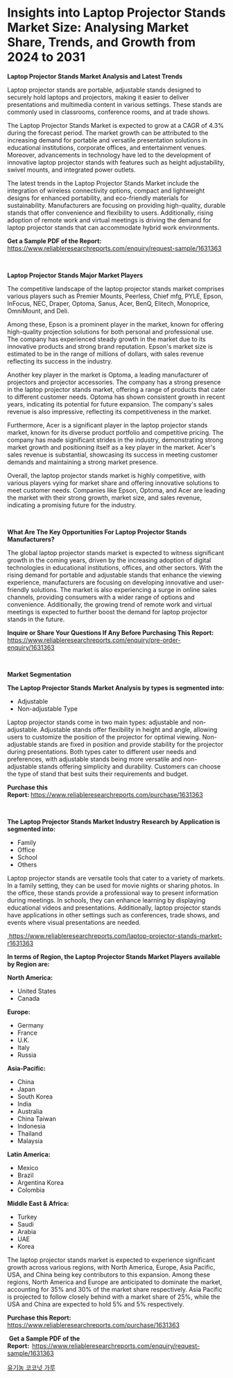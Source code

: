 <p><h1>Insights into Laptop Projector Stands Market Size: Analysing Market Share, Trends, and Growth from 2024 to 2031</h1></p><p><strong>Laptop Projector Stands Market Analysis and Latest Trends</strong></p>
<p><p>Laptop projector stands are portable, adjustable stands designed to securely hold laptops and projectors, making it easier to deliver presentations and multimedia content in various settings. These stands are commonly used in classrooms, conference rooms, and at trade shows.</p><p>The Laptop Projector Stands Market is expected to grow at a CAGR of 4.3% during the forecast period. The market growth can be attributed to the increasing demand for portable and versatile presentation solutions in educational institutions, corporate offices, and entertainment venues. Moreover, advancements in technology have led to the development of innovative laptop projector stands with features such as height adjustability, swivel mounts, and integrated power outlets.</p><p>The latest trends in the Laptop Projector Stands Market include the integration of wireless connectivity options, compact and lightweight designs for enhanced portability, and eco-friendly materials for sustainability. Manufacturers are focusing on providing high-quality, durable stands that offer convenience and flexibility to users. Additionally, rising adoption of remote work and virtual meetings is driving the demand for laptop projector stands that can accommodate hybrid work environments.</p></p>
<p><strong>Get a Sample PDF of the Report:&nbsp;</strong> <a href="https://www.reliableresearchreports.com/enquiry/request-sample/1631363">https://www.reliableresearchreports.com/enquiry/request-sample/1631363</a></p>
<p>&nbsp;</p>
<p><strong>Laptop Projector Stands Major Market Players</strong></p>
<p><p>The competitive landscape of the laptop projector stands market comprises various players such as Premier Mounts, Peerless, Chief mfg, PYLE, Epson, InFocus, NEC, Draper, Optoma, Sanus, Acer, BenQ, Elitech, Monoprice, OmniMount, and Deli. </p><p>Among these, Epson is a prominent player in the market, known for offering high-quality projection solutions for both personal and professional use. The company has experienced steady growth in the market due to its innovative products and strong brand reputation. Epson's market size is estimated to be in the range of millions of dollars, with sales revenue reflecting its success in the industry.</p><p>Another key player in the market is Optoma, a leading manufacturer of projectors and projector accessories. The company has a strong presence in the laptop projector stands market, offering a range of products that cater to different customer needs. Optoma has shown consistent growth in recent years, indicating its potential for future expansion. The company's sales revenue is also impressive, reflecting its competitiveness in the market.</p><p>Furthermore, Acer is a significant player in the laptop projector stands market, known for its diverse product portfolio and competitive pricing. The company has made significant strides in the industry, demonstrating strong market growth and positioning itself as a key player in the market. Acer's sales revenue is substantial, showcasing its success in meeting customer demands and maintaining a strong market presence.</p><p>Overall, the laptop projector stands market is highly competitive, with various players vying for market share and offering innovative solutions to meet customer needs. Companies like Epson, Optoma, and Acer are leading the market with their strong growth, market size, and sales revenue, indicating a promising future for the industry.</p></p>
<p>&nbsp;</p>
<p><strong>What Are The Key Opportunities For Laptop Projector Stands Manufacturers?</strong></p>
<p><p>The global laptop projector stands market is expected to witness significant growth in the coming years, driven by the increasing adoption of digital technologies in educational institutions, offices, and other sectors. With the rising demand for portable and adjustable stands that enhance the viewing experience, manufacturers are focusing on developing innovative and user-friendly solutions. The market is also experiencing a surge in online sales channels, providing consumers with a wider range of options and convenience. Additionally, the growing trend of remote work and virtual meetings is expected to further boost the demand for laptop projector stands in the future.</p></p>
<p><strong>Inquire or Share Your Questions If Any Before Purchasing This Report:</strong> <a href="https://www.reliableresearchreports.com/enquiry/pre-order-enquiry/1631363">https://www.reliableresearchreports.com/enquiry/pre-order-enquiry/1631363</a></p>
<p>&nbsp;</p>
<p><strong>Market Segmentation</strong></p>
<p><strong>The Laptop Projector Stands Market Analysis by types is segmented into:</strong></p>
<p><ul><li>Adjustable</li><li>Non-adjustable Type</li></ul></p>
<p><p>Laptop projector stands come in two main types: adjustable and non-adjustable. Adjustable stands offer flexibility in height and angle, allowing users to customize the position of the projector for optimal viewing. Non-adjustable stands are fixed in position and provide stability for the projector during presentations. Both types cater to different user needs and preferences, with adjustable stands being more versatile and non-adjustable stands offering simplicity and durability. Customers can choose the type of stand that best suits their requirements and budget.</p></p>
<p><strong>Purchase this Report:&nbsp;</strong><a href="https://www.reliableresearchreports.com/purchase/1631363">https://www.reliableresearchreports.com/purchase/1631363</a></p>
<p>&nbsp;</p>
<p><strong>The Laptop Projector Stands Market Industry Research by Application is segmented into:</strong></p>
<p><ul><li>Family</li><li>Office</li><li>School</li><li>Others</li></ul></p>
<p><p>Laptop projector stands are versatile tools that cater to a variety of markets. In a family setting, they can be used for movie nights or sharing photos. In the office, these stands provide a professional way to present information during meetings. In schools, they can enhance learning by displaying educational videos and presentations. Additionally, laptop projector stands have applications in other settings such as conferences, trade shows, and events where visual presentations are needed.</p></p>
<p><a href="https://www.reliableresearchreports.com/laptop-projector-stands-market-r1631363">&nbsp;https://www.reliableresearchreports.com/laptop-projector-stands-market-r1631363</a></p>
<p><strong>In terms of Region, the Laptop Projector Stands Market Players available by Region are:</strong></p>
<p>
    <p> <strong> North America: </strong>
        <ul>
            <li>United States</li>
            <li>Canada</li>
        </ul>
        </p> 
    <p> <strong> Europe: </strong>
        <ul>
            <li>Germany</li>
            <li>France</li>
            <li>U.K.</li>
            <li>Italy</li>
            <li>Russia</li>
        </ul>
        </p> 
    <p> <strong> Asia-Pacific: </strong>
        <ul>
            <li>China</li>
            <li>Japan</li>
            <li>South Korea</li>
            <li>India</li>
            <li>Australia</li>
            <li>China Taiwan</li>
            <li>Indonesia</li>
            <li>Thailand</li>
            <li>Malaysia</li>
        </ul>
        </p> 
    <p> <strong> Latin America: </strong>
        <ul>
            <li>Mexico</li>
            <li>Brazil</li>
            <li>Argentina Korea</li>
            <li>Colombia</li>
        </ul>
        </p> 
    <p> <strong> Middle East & Africa: </strong>
        <ul>
            <li>Turkey</li>
            <li>Saudi</li>
            <li>Arabia</li>
            <li>UAE</li>
            <li>Korea</li>
        </ul>
    </p>
    </p>
<p><p>The laptop projector stands market is expected to experience significant growth across various regions, with North America, Europe, Asia Pacific, USA, and China being key contributors to this expansion. Among these regions, North America and Europe are anticipated to dominate the market, accounting for 35% and 30% of the market share respectively. Asia Pacific is projected to follow closely behind with a market share of 25%, while the USA and China are expected to hold 5% and 5% respectively.</p></p>
<p><strong>Purchase this Report: </strong><a href="https://www.reliableresearchreports.com/purchase/1631363">https://www.reliableresearchreports.com/purchase/1631363</a></p>
<p>&nbsp;<strong>Get a Sample PDF of the Report:&nbsp;&nbsp;</strong><a href="https://www.reliableresearchreports.com/enquiry/request-sample/1631363">https://www.reliableresearchreports.com/enquiry/request-sample/1631363</a></p>
<p><strong></strong></p>
<p><p><a href="https://github.com/lzrvbyqzftro57/Market-Research-Report-List-1/blob/main/979993031857.md">유기농 코코넛 가루</a></p></p>